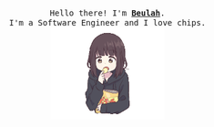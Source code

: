 <p align="center">
  <br>
  <samp>
    Hello there! I'm <b><a rel="nofollow noopener noreferrer" target="_blank" href="https://beulahkhumlo.com/">Beulah</a></b>.
    <br> I'm a Software Engineer and I love chips.<br>

</samp>

  <img src="https://raw.githubusercontent.com/liqiankl/liqiankl/main/assets/crisps.gif" width="200"/>

</p>








